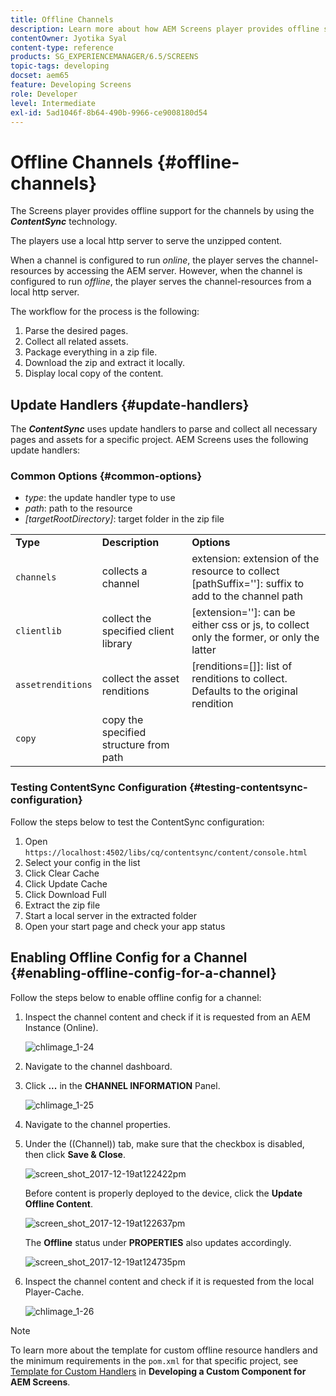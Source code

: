 ```yaml
---
title: Offline Channels
description: Learn more about how AEM Screens player provides offline support for channels by using ContentSync technology.
contentOwner: Jyotika Syal
content-type: reference
products: SG_EXPERIENCEMANAGER/6.5/SCREENS
topic-tags: developing
docset: aem65
feature: Developing Screens
role: Developer
level: Intermediate
exl-id: 5ad1046f-8b64-490b-9966-ce9008180d54
---
```

# Offline Channels {#offline-channels}

The Screens player provides offline support for the channels by using the ***ContentSync*** technology.

The players use a local http server to serve the unzipped content.

When a channel is configured to run *online*, the player serves the channel-resources by accessing the AEM server. However, when the channel is configured to run *offline*, the player serves the channel-resources from a local http server.

The workflow for the process is the following:

1. Parse the desired pages.
1. Collect all related assets.
1. Package everything in a zip file.
1. Download the zip and extract it locally.
1. Display local copy of the content.

## Update Handlers {#update-handlers}

The ***ContentSync*** uses update handlers to parse and collect all necessary pages and assets for a specific project. AEM Screens uses the following update handlers:

### Common Options {#common-options}

* *type*: the update handler type to use
* *path*: path to the resource
* *[targetRootDirectory]*: target folder in the zip file

<table>
 <tbody>
  <tr>
   <td><strong>Type</strong></td> 
   <td><strong>Description</strong></td> 
   <td><strong>Options</strong></td> 
  </tr>
  <tr>
   <td><code>channels</code></td> 
   <td>collects a channel</td> 
   <td>extension: extension of the resource to collect<br /> [pathSuffix='']: suffix to add to the channel path<br /> </td> 
  </tr>
  <tr>
   <td><code>clientlib</code></td> 
   <td>collect the specified client library</td> 
   <td>[extension='']: can be either css or js, to collect only the former, or only the latter</td> 
  </tr>
  <tr>
   <td><code>assetrenditions</code></td> 
   <td>collect the asset renditions</td> 
   <td>[renditions=[]]: list of renditions to collect. Defaults to the original rendition</td> 
  </tr>
  <tr>
   <td><code>copy</code></td> 
   <td>copy the specified structure from path</td> 
   <td> </td> 
  </tr>
 </tbody>
</table>

### Testing ContentSync Configuration {#testing-contentsync-configuration}

Follow the steps below to test the ContentSync configuration:

1. Open `https://localhost:4502/libs/cq/contentsync/content/console.html`
1. Select your config in the list
1. Click Clear Cache
1. Click Update Cache
1. Click Download Full
1. Extract the zip file
1. Start a local server in the extracted folder 
1. Open your start page and check your app status

## Enabling Offline Config for a Channel {#enabling-offline-config-for-a-channel}

Follow the steps below to enable offline config for a channel:

1. Inspect the channel content and check if it is requested from an AEM Instance (Online).

   ![chlimage_1-24](assets/chlimage_1-24.png)

1. Navigate to the channel dashboard.
1. Click **...** in the **CHANNEL INFORMATION** Panel.

   ![chlimage_1-25](assets/chlimage_1-25.png)

1. Navigate to the channel properties.
1. Under the ((Channel)) tab, make sure that the checkbox is disabled, then click **Save & Close**.

   ![screen_shot_2017-12-19at122422pm](assets/screen_shot_2017-12-19at122422pm.png)

   Before content is properly deployed to the device, click the **Update Offline Content**.

   ![screen_shot_2017-12-19at122637pm](assets/screen_shot_2017-12-19at122637pm.png)

   The **Offline** status under **PROPERTIES** also updates accordingly.

   ![screen_shot_2017-12-19at124735pm](assets/screen_shot_2017-12-19at124735pm.png)

1. Inspect the channel content and check if it is requested from the local Player-Cache. 

   ![chlimage_1-26](assets/chlimage_1-26.png)

>[!NOTE]
>
>To learn more about the template for custom offline resource handlers and the minimum requirements in the `pom.xml` for that specific project, see [Template for Custom Handlers](/help/user-guide/developing-custom-component-tutorial-develop.md#custom-handlers) in **Developing a Custom Component for AEM Screens**.
